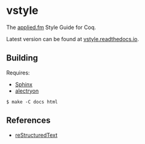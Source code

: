 # vstyle

The [applied.fm](https://applied.fm) Style Guide for Coq.

Latest version can be found at [vstyle.readthedocs.io](https://vstyle.readthedocs.io).


## Building

Requires:
* [Sphinx](https://www.sphinx-doc.org)
* [alectryon](https://github.com/cpitclaudel/alectryon)

```console
$ make -C docs html
```


## References

* [reStructuredText](https://www.sphinx-doc.org/en/master/usage/restructuredtext/index.html)
